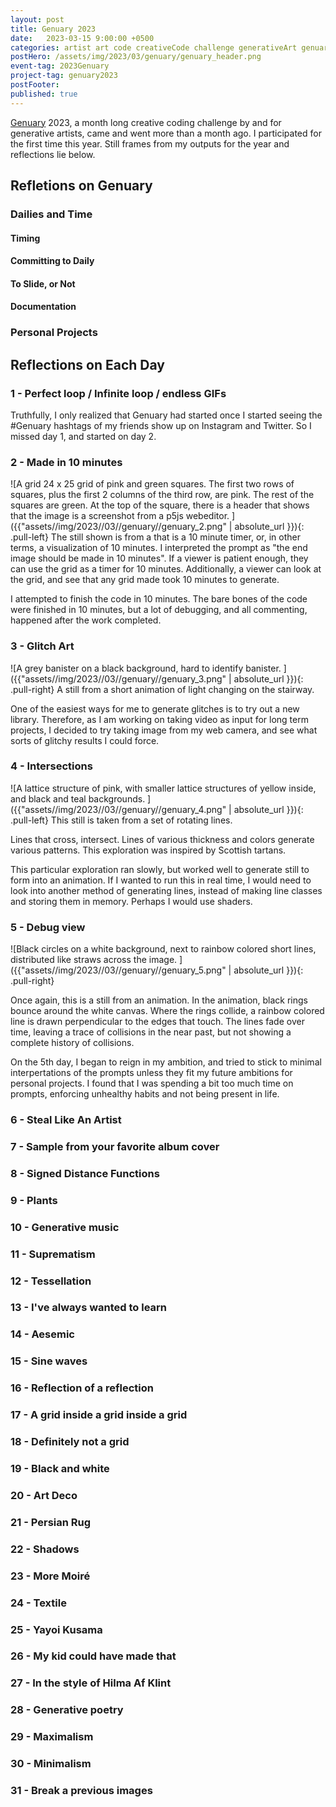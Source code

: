 ```yaml
---
layout: post
title: Genuary 2023
date:   2023-03-15 9:00:00 +0500
categories: artist art code creativeCode challenge generativeArt genuary genuary2023
postHero: /assets/img/2023/03/genuary/genuary_header.png
event-tag: 2023Genuary
project-tag: genuary2023
postFooter: 
published: true
---
```


[Genuary](https://genuary.art) 2023, a month long creative coding challenge by and for generative artists,  came and went more than a month ago.  I participated for the first time this year. Still frames from my outputs for the year and reflections lie below. 

## Refletions on Genuary
### Dailies and Time
#### Timing
#### Committing to Daily
#### To Slide, or Not
#### Documentation
### Personal Projects


## Reflections on Each Day
### 1 - Perfect loop / Infinite loop / endless GIFs
Truthfully, I only realized that Genuary had started once I started seeing the \#Genuary hashtags of my friends show up on Instagram and Twitter. So I missed day 1, and started on day 2. 
### 2 - Made in 10 minutes
![A grid 24 x 25 grid of pink and green squares. The first two rows of squares, plus the first 2 columns of the third row, are pink. The rest of the squares are green. At the top of the square, there is a header that shows that the image is a screenshot from a p5js webeditor. ]({{"assets//img/2023//03//genuary//genuary_2.png" | absolute_url }}){: .pull-left}
The still shown is from a that is a 10 minute timer, or, in other terms, a visualization of 10 minutes.
I interpreted the prompt as "the end image should be made in 10 minutes". 
If a viewer is patient enough, they can use the grid as a timer for 10 minutes. Additionally, a viewer can look at the grid, and see that any grid made took 10 minutes to generate. 

I attempted to finish the code in 10 minutes. 
The bare bones of the code were finished in 10 minutes, but  a lot of debugging, and all commenting, happened after the work completed.
### 3 - Glitch Art
![A grey banister on a black background, hard to identify banister. ]({{"assets//img/2023//03//genuary//genuary_3.png" | absolute_url }}){: .pull-right}
A still from a short animation of light changing on the stairway. 

One of the easiest ways for me to generate glitches is to try out a new library. 
Therefore, as I am working on taking video as input for long term projects, I decided to try taking image from my web camera, and see what sorts of glitchy results I could force. 

### 4 - Intersections
![A  lattice structure of pink, with smaller lattice structures of yellow inside, and black and teal backgrounds. ]({{"assets//img/2023//03//genuary//genuary_4.png" | absolute_url }}){: .pull-left}
This still is taken from a set of rotating lines. 

Lines that cross, intersect. 
Lines of various thickness and colors generate various patterns. 
This exploration was inspired by Scottish tartans.

This particular exploration ran slowly, but worked well to generate still to form into an animation. 
If I wanted to run this in real time, I would need to look into another method of generating lines, instead of making line classes and storing them in memory.
Perhaps I would use shaders. 
### 5 - Debug view
![Black circles on a white background, next to rainbow colored short lines, distributed like straws across the image. ]({{"assets//img/2023//03//genuary//genuary_5.png" | absolute_url }}){: .pull-right}

Once again, this is a still from an animation. 
In the animation, black rings bounce around the white canvas. 
Where the rings collide, a rainbow colored line is drawn perpendicular to the edges that touch. 
The lines fade over time, leaving a trace of collisions in the near past, but not showing a complete history of collisions. 

On the 5th day, I began to reign in my ambition, and tried to stick to minimal interpertations of the prompts unless they fit my future ambitions for personal projects.
I found that I was spending a bit too much time on prompts, enforcing unhealthy habits and not being present in life. 
### 6 - Steal Like An Artist
### 7 - Sample from your favorite album cover
### 8 - Signed Distance Functions
### 9 - Plants
### 10 - Generative music
### 11 - Suprematism
### 12 - Tessellation
### 13 - I've always wanted to learn
### 14 - Aesemic
### 15 - Sine waves
### 16 - Reflection of a reflection
### 17 - A grid inside a grid inside a grid 
### 18 - Definitely not a grid
### 19 - Black and white
### 20 - Art Deco
### 21 - Persian Rug
### 22 - Shadows
### 23 - More Moiré
### 24 - Textile
### 25 - Yayoi Kusama
### 26 - My kid could have made that
### 27 - In the style of Hilma Af Klint
### 28 - Generative poetry
### 29 - Maximalism
### 30 - Minimalism
### 31 - Break a previous images

